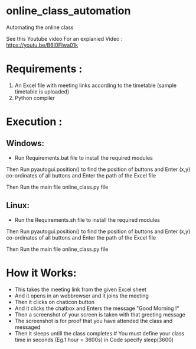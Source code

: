 # online_class_automation
Automating the online class

See this Youtube video For an explanied Video :
https://youtu.be/B6I0FIwa01k 

Requirements :
============

1) An Excel file with meeting links according to the timetable (sample timetable is uploaded)
2) Python compiler 

Execution :
==========

Windows:
-------
* Run Requirements.bat file to install the required modules


Then Run pyautogui.position() to find the position of buttons and Enter (x,y) co-ordinates of all buttons
and Enter the path of the Excel file

Then Run the main file online_class.py file

Linux:
-----
* Run the Requirements.sh file to install the required modules

Then Run pyautogui.position() to find the position of buttons
and Enter (x,y) co-ordinates of all buttons
and Enter the path of the Excel file

Then Run the main file online_class.py file

How it Works:
============
* This takes the meeting link from the given Excel sheet
* And it opens in an webbrowser and it joins the meeting
* Then it clicks on chaticon button
* And it clicks the chatbox and Enters the message "Good Morning !" 
* Then a screenshot of your screen is taken with that greeting message
* The screenshot is for proof that you have attended the class and messaged 
* Then it sleeps untill the class completes   # You must define your class time in seconds (Eg.1 hour = 3600s) in Code specify sleep(3600)





